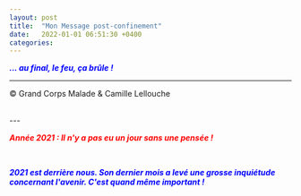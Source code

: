 ```yaml
---
layout: post
title:  "Mon Message post-confinement"
date:   2022-01-01 06:51:30 +0400
categories: 
---
```



<span style="color: blue">***... au final, le feu, ça brûle !***</span>
<br/>


---
&copy;  Grand Corps Malade & Camille Lellouche

<br>
---


<span style="color: red">***Année 2021 : Il n'y a pas eu un jour sans une pensée !***</span>

<br>

<span style="color: blue">***2021 est derrière nous. Son dernier mois a levé une grosse inquiétude concernant l'avenir. C'est quand même important !***</span>


